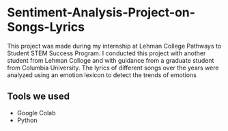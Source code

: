 # Sentiment-Analysis-Project-on-Songs-Lyrics
This project was made during my internship at Lehman College Pathways to Student STEM Success Program. I conducted this project with another student from Lehman Colloge and with guidance from a graduate student from Columbia University. The lyrics of different songs over the years were analyzed using an emotion lexicon to detect the trends of emotions
## Tools we used
- Google Colab
- Python

